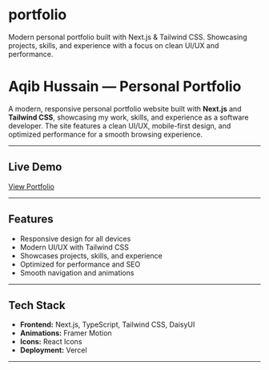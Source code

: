 # portfolio
Modern personal portfolio built with Next.js &amp; Tailwind CSS. Showcasing projects, skills, and experience with a focus on clean UI/UX and performance.

# Aqib Hussain — Personal Portfolio

A modern, responsive personal portfolio website built with **Next.js** and **Tailwind CSS**, showcasing my work, skills, and experience as a software developer. The site features a clean UI/UX, mobile-first design, and optimized performance for a smooth browsing experience.

---

##  Live Demo
[View Portfolio](https://portfolio-aqib-hussain.vercel.app/)  

---

##  Features
- Responsive design for all devices
- Modern UI/UX with Tailwind CSS
- Showcases projects, skills, and experience
- Optimized for performance and SEO
- Smooth navigation and animations

---

## Tech Stack
- **Frontend:** Next.js, TypeScript, Tailwind CSS, DaisyUI
- **Animations:** Framer Motion
- **Icons:** React Icons
- **Deployment:** Vercel

---

